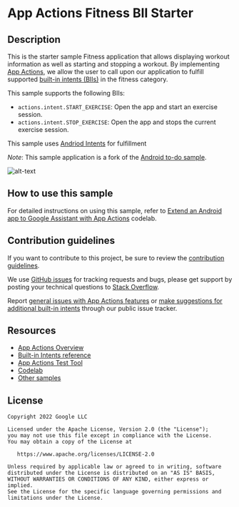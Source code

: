 # App Actions Fitness BII Starter

## Description 
This is the starter sample Fitness application that allows displaying workout information as well as starting
and stopping a workout. By implementing [App Actions](https://developer.android.com/guide/app-actions/overview),
we allow the user to call upon our application to fulfill supported
[built-in intents (BIIs)](https://developer.android.com/reference/app-actions/built-in-intents) in the
fitness category.


This sample supports the following BIIs:
* `actions.intent.START_EXERCISE`: Open the app and start an exercise session.
* `actions.intent.STOP_EXERCISE`: Open the app and stops the current exercise session.


This sample uses [Andriod Intents](https://developer.android.com/guide/components/intents-filters) for fulfillment 

_Note_: This sample application is a fork of the [Android to-do sample](https://github.com/android/architecture-samples).


![alt-text](../media/demo.gif "App Actions Demo")

## How to use this sample
For detailed instructions on using this sample, refer to [Extend an Android app to Google Assistant with App Actions](https://codelabs.developers.google.com/codelabs/appactions) codelab.


## Contribution guidelines

If you want to contribute to this project, be sure to review the
[contribution guidelines](CONTRIBUTING.md).

We use [GitHub issues](https://github.com/android/app-actions-samples/issues) for
tracking requests and bugs, please get support by posting your technical questions to
[Stack Overflow](https://stackoverflow.com/questions/tagged/app-actions).

Report [general issues with App Actions features](https://issuetracker.google.com/issues/new?component=617864&template=1257475)
or [make suggestions for additional built-in intents](https://issuetracker.google.com/issues/new?component=617864&template=1261453)
through our public issue tracker.

## Resources

* [App Actions Overview](https://developer.android.com/guide/app-actions/overview)
* [Built-in Intents reference](https://developer.android.com/reference/app-actions/built-in-intents)
* [App Actions Test Tool](https://developer.android.com/guide/app-actions/test-tool)
* [Codelab](https://developers.google.com/assistant/app/codelabs)
* [Other samples](https://developers.google.com/assistant/app/samples)

## License
```
Copyright 2022 Google LLC

Licensed under the Apache License, Version 2.0 (the "License");
you may not use this file except in compliance with the License.
You may obtain a copy of the License at

   https://www.apache.org/licenses/LICENSE-2.0

Unless required by applicable law or agreed to in writing, software
distributed under the License is distributed on an "AS IS" BASIS,
WITHOUT WARRANTIES OR CONDITIONS OF ANY KIND, either express or implied.
See the License for the specific language governing permissions and
limitations under the License.
```

